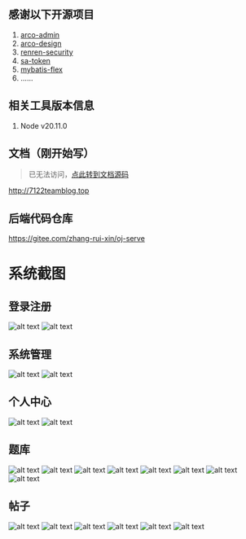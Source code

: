 ## 感谢以下开源项目

1. [arco-admin](https://gitee.com/LIjiANChen/arco-admin)
2. [arco-design](https://arco.design/)
3. [renren-security](https://gitee.com/renrenio/renren-security)
4. [sa-token](https://gitee.com/dromara/sa-token)
5. [mybatis-flex](https://mybatis-flex.com/)
6. ......

## 相关工具版本信息
1. Node v20.11.0

## 文档（刚开始写）
> 已无法访问，[点此转到文档源码](https://gitee.com/zhang-rui-xin/oj-document)
> 
http://7122teamblog.top

## 后端代码仓库

https://gitee.com/zhang-rui-xin/oj-serve

# 系统截图

## 登录注册

![alt text](static/image.png)
![alt text](static/image-1.png)

## 系统管理

![alt text](static/image-2.png)
![alt text](static/image-3.png)

## 个人中心

![alt text](static/image-4.png)
![alt text](static/image-5.png)

## 题库

![alt text](static/image-6.png)
![alt text](static/image-7.png)
![alt text](static/image-8.png)
![alt text](static/image-9.png)
![alt text](static/image-10.png)
![alt text](static/image-11.png)
![alt text](static/image-12.png)
![alt text](static/image-13.png)

## 帖子

![alt text](static/image-14.png)
![alt text](static/image-15.png)
![alt text](static/image-16.png)
![alt text](static/image-17.png)
![alt text](static/image-18.png)
![alt text](static/image-19.png)